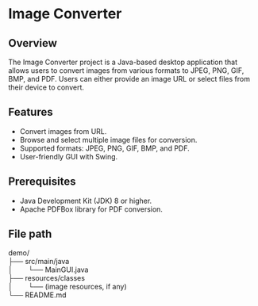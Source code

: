 # Image Converter

## Overview
The Image Converter project is a Java-based desktop application that allows users to convert images from various formats to JPEG, PNG, GIF, BMP, and PDF. Users can either provide an image URL or select files from their device to convert.

## Features
- Convert images from URL.
- Browse and select multiple image files for conversion.
- Supported formats: JPEG, PNG, GIF, BMP, and PDF.
- User-friendly GUI with Swing.

## Prerequisites
- Java Development Kit (JDK) 8 or higher.
- Apache PDFBox library for PDF conversion.

## File path

demo/<br>
├── src/main/java<br>
│&nbsp;&nbsp;&nbsp;&nbsp;&nbsp;&nbsp;&nbsp;&nbsp;└── MainGUI.java<br>
├── resources/classes<br>
│&nbsp;&nbsp;&nbsp;&nbsp;&nbsp;&nbsp;&nbsp;&nbsp;└── (image resources, if any)<br>
└── README.md


